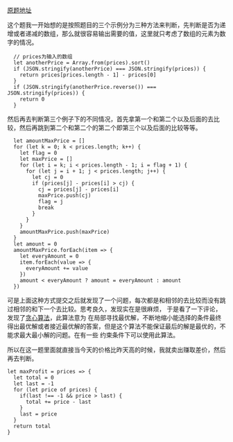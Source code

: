 [原题地址](https://leetcode-cn.com/problems/best-time-to-buy-and-sell-stock-ii/)

这个题我一开始想的是按照题目的三个示例分为三种方法来判断，先判断是否为递增或者递减的数组，那么就很容易输出需要的值，这里就只考虑了数组的元素为数字的情况。
```
  // prices为输入的数组
  let anotherPrice = Array.from(prices).sort()
  if (JSON.stringify(anotherPrice) === JSON.stringify(prices)) {
    return prices[prices.length - 1] - prices[0]
  }
  if (JSON.stringify(anotherPrice.reverse()) === JSON.stringify(prices)) {
    return 0
  }
```
然后再去判断第三个例子下的不同情况，首先拿第一个和第二个以及后面的去比较，然后再跳到第二个和第二个的第二个即第三个以及后面的比较等等。

```
  let amountMaxPrice = []
  for (let k = 0; k < prices.length; k++) {
    let flag = 0
    let maxPrice = []
    for (let i = k; i < prices.length - 1; i = flag + 1) {
      for (let j = i + 1; j < prices.length; j++) {
        let cj = 0
        if (prices[j] - prices[i] > cj) {
          cj = prices[j] - prices[i]
          maxPrice.push(cj)
          flag = j
          break
        }
      }
    }
    amountMaxPrice.push(maxPrice)
  }
  let amount = 0
  amountMaxPrice.forEach(item => {
    let everyAmount = 0
    item.forEach(value => {
      everyAmount += value
    })
    amount < everyAmount ? amount = everyAmount : amount
  })
```
可是上面这种方式提交之后就发现了一个问题，每次都是和相邻的去比较而没有跳过相邻的和下一个去比较。思考良久，发现实在是很麻烦，
于是看了一下评论，发现了[贪心算法](https://baike.baidu.com/item/%E8%B4%AA%E5%BF%83%E7%AE%97%E6%B3%95/5411800?fr=aladdin)，此算法意为
在局部寻找最优解，不断地缩小能选择的条件最终得出最优解或者接近最优解的答案，但是这个算法不能保证最后的解是最优的，不能求最大最小解的问题。在有一些
约束条件下可以使用此算法。

所以在这一题里面就直接当今天的价格比昨天高的时候，我就卖出赚取差价，然后再去判断。
```
let maxProfit = prices => {
  let total = 0
  let last = -1
  for (let price of prices) {
    if(last !== -1 && price > last) {
      total += price - last
    }
    last = price
  }
  return total
}
```

